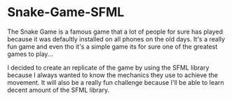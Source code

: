 # Snake-Game-SFML
The Snake Game is a famous game that a lot of people for sure has played because it was defaultly installed on all phones on the old days. It's a really fun game and even tho it's a simple game its for sure one of the greatest games to play...

I decided to create an replicate of the game by using the SFML library because I always wanted to know the mechanics they use to achieve the movement. It will also be a really fun challenge because I'll be able to learn decent amount of the SFML library.
